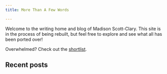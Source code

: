```yaml
---
title: More Than A Few Words

---
```


Welcome to the writing home and blog of Madison Scott-Clary. This site is in the process of being rebuilt, but feel free to explore and see what all has been ported over!

Overwhelmed? Check out the [shortlist](/shortlist).

## Recent posts
